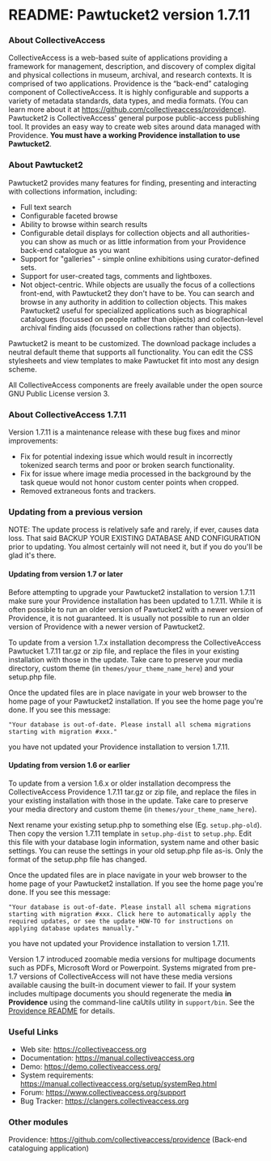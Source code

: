 # README: Pawtucket2 version 1.7.11

### About CollectiveAccess

CollectiveAccess is a web-based suite of applications providing a framework for management, description, and discovery of complex digital and physical collections in museum, archival, and research contexts. It is comprised of two applications. Providence is the “back-end” cataloging component of CollectiveAccess. It is highly configurable and supports a variety of metadata standards, data types, and media formats. (You can learn more about it at https://github.com/collectiveaccess/providence). Pawtucket2 is CollectiveAccess' general purpose public-access publishing tool. It provides an easy way to create web sites around data managed with Providence. **You must have a working Providence installation to use Pawtucket2**.

### About Pawtucket2

Pawtucket2 provides many features for finding, presenting and interacting with collections information, including:

* Full text search
* Configurable faceted browse
* Ability to browse within search results
* Configurable detail displays for collection objects and all authorities- you can show as much or as little information from your Providence back-end catalogue as you want
* Support for "galleries" - simple online exhibitions using curator-defined sets. 
* Support for user-created tags, comments and lightboxes.
* Not object-centric. While objects are usually the focus of a collections front-end, with Pawtucket2 they don't have to be. You can search and browse in any authority in addition to collection objects. This makes Pawtucket2 useful for specialized applications such as biographical catalogues (focussed on people rather than objects) and collection-level archival finding aids (focussed on collections rather than objects).

Pawtucket2 is meant to be customized. The download package includes a neutral default theme that supports all functionality. You can edit the CSS stylesheets and view templates to make Pawtucket fit into most any design scheme. 

All CollectiveAccess components are freely available under the open source GNU Public License version 3.


### About CollectiveAccess 1.7.11

Version 1.7.11 is a maintenance release with these bug fixes and minor improvements:
* Fix for potential indexing issue which would result in incorrectly tokenized search terms and poor or broken search functionality.
* Fix for issue where image media processed in the background by the task queue would not honor custom center points when cropped.
* Removed extraneous fonts and trackers.


### Updating from a previous version

NOTE: The update process is relatively safe and rarely, if ever, causes data loss. That said BACKUP YOUR EXISTING DATABASE AND CONFIGURATION prior to updating. You almost certainly will not need it, but if you do you'll be glad it's there.


#### Updating from version 1.7 or later

Before attempting to upgrade your Pawtucket2 installation to version 1.7.11 make sure your Providence installation has been updated to 1.7.11. While it is often possible to run an older version of Pawtucket2 with a newer version of Providence, it is not guaranteed. It is usually not possible to run an older version of Providence with a newer version of Pawtucket2.

To update from a version 1.7.x installation decompress the CollectiveAccess Pawtucket 1.7.11 tar.gz or zip file, and replace the files in your existing installation with those in the update. Take care to preserve your media directory, custom theme (in `themes/your_theme_name_here`) and your setup.php file.

Once the updated files are in place navigate in your web browser to the home page of your Pawtucket2 installation. If you see the home page you're done. If you see this message:

```"Your database is out-of-date. Please install all schema migrations starting with migration #xxx."```
 
you have not updated your Providence installation to version 1.7.11.


#### Updating from version 1.6 or earlier

To update from a version 1.6.x or older installation decompress the CollectiveAccess Providence 1.7.11 tar.gz or zip file, and replace the files in your existing installation with those in the update. Take care to preserve your media directory and custom theme (in `themes/your_theme_name_here`). 

Next rename your existing setup.php to something else (Eg. `setup.php-old`). Then copy the version 1.7.11 template in `setup.php-dist` to `setup.php`. Edit this file with your database login information, system name and other basic settings. You can reuse the settings in your old setup.php file as-is. Only the format of the setup.php file has changed.

Once the updated files are in place navigate in your web browser to the home page of your Pawtucket2 installation. If you see the home page you're done. If you see this message:

```"Your database is out-of-date. Please install all schema migrations starting with migration #xxx. Click here to automatically apply the required updates, or see the update HOW-TO for instructions on applying database updates manually."```
 
you have not updated your Providence installation to version 1.7.11.

Version 1.7 introduced zoomable media versions for multipage documents such as PDFs, Microsoft Word or Powerpoint. Systems migrated from pre-1.7 versions of CollectiveAccess will not have these media versions available causing the built-in document viewer to fail. If your system includes multipage documents you should regenerate the media **in Providence** using the command-line caUtils utility in `support/bin`. See the [Providence README](https://github.com/collectiveaccess/providence) for details.


### Useful Links

* Web site: https://collectiveaccess.org
* Documentation: https://manual.collectiveaccess.org
* Demo: https://demo.collectiveaccess.org/
* System requirements: https://manual.collectiveaccess.org/setup/systemReq.html
* Forum: https://www.collectiveaccess.org/support
* Bug Tracker: https://clangers.collectiveaccess.org

### Other modules

Providence: https://github.com/collectiveaccess/providence (Back-end cataloguing application)
